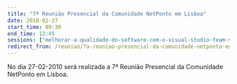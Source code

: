 ```yaml
---
title: "7ª Reunião Presencial da Comunidade NetPonto em Lisboa"
date: 2010-02-27
start_time: 09:30
end_time: 12:45
sessions: ["melhorar-a-qualidade-do-software-com-o-visual-studio-team-system","fluentnhibernate-mapeamento-fluente-e-automatico-para-o-nhibernate"]
redirect_from: /reuniao/7a-reuniao-presencial-da-comunidade-netponto-em-lisboa/
---
```

No dia 27-02-2010 será realizada a 7ª Reunião Presencial da Comunidade NetPonto em Lisboa.